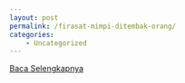 ```yaml
---
layout: post
permalink: /firasat-mimpi-ditembak-orang/
categories:
    - Uncategorized
---
```


[Baca Selengkapnya](/10)